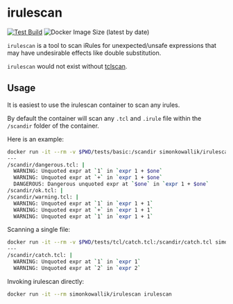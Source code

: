 # irulescan

[![Test Build](https://github.com/simonkowallik/irulescan/actions/workflows/test.yaml/badge.svg)](https://github.com/simonkowallik/irulescan/actions/workflows/test.yaml)
![Docker Image Size (latest by date)](https://img.shields.io/docker/image-size/simonkowallik/irulescan)


`irulescan` is a tool to scan iRules for unexpected/unsafe expressions that may have undesirable effects like double substitution.

`irulescan` would not exist without [tclscan](https://github.com/aidanhs/tclscan).

## Usage

It is easiest to use the irulescan container to scan any irules.

By default the container will scan any `.tcl` and `.irule` file within the `/scandir` folder of the container.

Here is an example:

```sh
docker run -it --rm -v $PWD/tests/basic:/scandir simonkowallik/irulescan
---
/scandir/dangerous.tcl: |
  WARNING: Unquoted expr at `1` in `expr 1 + $one`
  WARNING: Unquoted expr at `+` in `expr 1 + $one`
  DANGEROUS: Dangerous unquoted expr at `$one` in `expr 1 + $one`
/scandir/ok.tcl: |
/scandir/warning.tcl: |
  WARNING: Unquoted expr at `1` in `expr 1 + 1`
  WARNING: Unquoted expr at `+` in `expr 1 + 1`
  WARNING: Unquoted expr at `1` in `expr 1 + 1`
```

Scanning a single file:

```sh
docker run -it --rm -v $PWD/tests/tcl/catch.tcl:/scandir/catch.tcl simonkowallik/irulescan
---
/scandir/catch.tcl: |
  WARNING: Unquoted expr at `1` in `expr 1`
  WARNING: Unquoted expr at `2` in `expr 2`
```

Invoking irulescan directly:

```sh
docker run -it --rm simonkowallik/irulescan irulescan
```